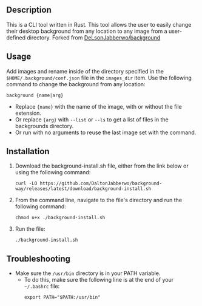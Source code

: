 ## Description
This is a CLI tool written in Rust.
This tool allows the user to easily change their desktop background from any location to any image from a user-defined directory.
Forked from [DeLsonJabberwo/background](https://github.com/DeLsonJabberwo/background)
## Usage
Add images and rename inside of the directory specified in the `$HOME/.background/conf.json` file in the `images_dir` item.
Use the following command to change the background from any location:
  ```
  background {name|arg}
  ```
- Replace `{name}` with the name of the image, with or without the file extension.
- Or replace `{arg}` with `--list` or `--ls` to get a list of files in the backgrounds directory.
- Or run with no arguments to reuse the last image set with the command.
## Installation
1. Download the background-install.sh file, either from the link below or using the following command:
    ```
    curl -LO https://github.com/DaltonJabberwo/background-way/releases/latest/download/background-install.sh
    ```
2. From the command line, navigate to the file's directory and run the following command:
    ```
    chmod u+x ./background-install.sh
    ```
3. Run the file:
    ```
    ./background-install.sh
    ```
## Troubleshooting
- Make sure the `/usr/bin` directory is in your PATH variable.
  - To do this, make sure the following line is at the end of your `~/.bashrc` file:
    ```
    export PATH="$PATH:/usr/bin"
    ```
